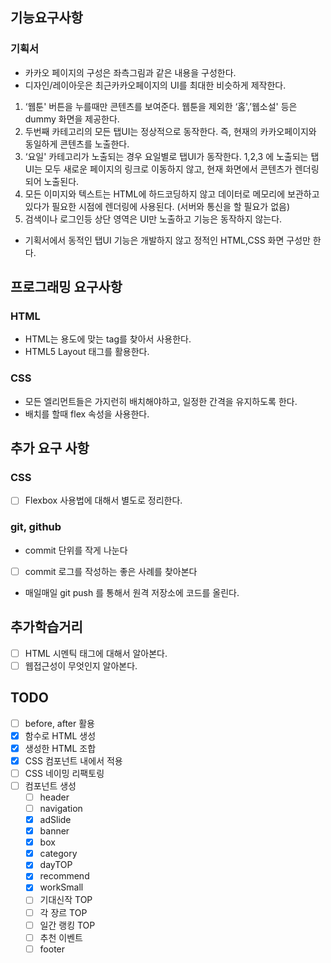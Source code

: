 ## 기능요구사항

### 기획서

- 카카오 페이지의 구성은 좌측그림과 같은 내용을 구성한다.
- 디자인/레이아웃은 최근카카오페이지의 UI를 최대한 비슷하게 제작한다.

1. ‘웹툰' 버튼을 누를때만 콘텐츠를 보여준다.
   웹툰을 제외한 ‘홈',’웹소설' 등은 dummy 화면을 제공한다.
1. 두번째 카테고리의 모든 탭UI는 정상적으로 동작한다.
   즉, 현재의 카카오페이지와 동일하게 콘텐츠를 노출한다.
1. ‘요일' 카테고리가 노출되는 경우 요일별로 탭UI가 동작한다.
   1,2,3 에 노출되는 탭 UI는 모두 새로운 페이지의 링크로 이동하지 않고, 현재 화면에서 콘텐츠가 렌더링되어 노출된다.
1. 모든 이미지와 텍스트는 HTML에 하드코딩하지 않고 데이터로 메모리에 보관하고 있다가 필요한 시점에 렌더링에 사용된다.
   (서버와 통신을 할 필요가 없음)
1. 검색이나 로그인등 상단 영역은 UI만 노출하고 기능은 동작하지 않는다.

- 기획서에서 동적인 탭UI 기능은 개발하지 않고 정적인 HTML,CSS 화면 구성만 한다.

## 프로그래밍 요구사항

### HTML

- HTML는 용도에 맞는 tag를 찾아서 사용한다.
- HTML5 Layout 태그를 활용한다.

### CSS

- 모든 엘리먼트들은 가지런히 배치해야하고, 일정한 간격을 유지하도록 한다.
- 배치를 할때 flex 속성을 사용한다.

## 추가 요구 사항

### CSS

- [ ] Flexbox 사용법에 대해서 별도로 정리한다.

### git, github

- commit 단위를 작게 나눈다
- [ ] commit 로그를 작성하는 좋은 사례를 찾아본다
- 매일매일 git push 를 통해서 원격 저장소에 코드를 올린다.

## 추가학습거리

- [ ] HTML 시멘틱 태그에 대해서 알아본다.
- [ ] 웹접근성이 무엇인지 알아본다.

## TODO

- [ ] before, after 활용
- [x] 함수로 HTML 생성
- [x] 생성한 HTML 조합
- [x] CSS 컴포넌트 내에서 적용
- [ ] CSS 네이밍 리팩토링
- [ ] 컴포넌트 생성
  - [ ] header
  - [ ] navigation
  - [x] adSlide
  - [x] banner
  - [x] box
  - [x] category
  - [x] dayTOP
  - [x] recommend
  - [x] workSmall
  - [ ] 기대신작 TOP
  - [ ] 각 장르 TOP
  - [ ] 일간 랭킹 TOP
  - [ ] 추천 이벤트
  - [ ] footer
